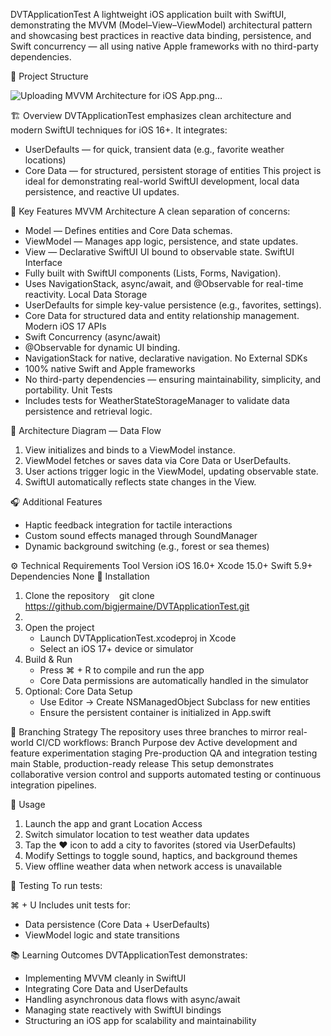 DVTApplicationTest
A lightweight iOS application built with SwiftUI, demonstrating the MVVM (Model–View–ViewModel) architectural pattern and showcasing best practices in reactive data binding, persistence, and Swift concurrency — all using native Apple frameworks with no third-party dependencies.

🧩 Project Structure

![Uploading MVVM Architecture for iOS App.png…]()


🏗️ Overview
DVTApplicationTest emphasizes clean architecture and modern SwiftUI techniques for iOS 16+. It integrates:
* UserDefaults — for quick, transient data (e.g., favorite weather locations)
* Core Data — for structured, persistent storage of entities
This project is ideal for demonstrating real-world SwiftUI development, local data persistence, and reactive UI updates.

🚀 Key Features
MVVM Architecture
A clean separation of concerns:
* Model — Defines entities and Core Data schemas.
* ViewModel — Manages app logic, persistence, and state updates.
* View — Declarative SwiftUI UI bound to observable state.
SwiftUI Interface
* Fully built with SwiftUI components (Lists, Forms, Navigation).
* Uses NavigationStack, async/await, and @Observable for real-time reactivity.
Local Data Storage
* UserDefaults for simple key-value persistence (e.g., favorites, settings).
* Core Data for structured data and entity relationship management.
Modern iOS 17 APIs
* Swift Concurrency (async/await)
* @Observable for dynamic UI binding.
* NavigationStack for native, declarative navigation.
No External SDKs
* 100% native Swift and Apple frameworks
* No third-party dependencies — ensuring maintainability, simplicity, and portability.
Unit Tests
* Includes tests for WeatherStateStorageManager to validate data persistence and retrieval logic.

🔄 Architecture Diagram — Data Flow
1. View initializes and binds to a ViewModel instance.
2. ViewModel fetches or saves data via Core Data or UserDefaults.
3. User actions trigger logic in the ViewModel, updating observable state.
4. SwiftUI automatically reflects state changes in the View.

🎧 Additional Features
* Haptic feedback integration for tactile interactions
* Custom sound effects managed through SoundManager
* Dynamic background switching (e.g., forest or sea themes)

⚙️ Technical Requirements
Tool	Version
iOS	16.0+
Xcode	15.0+
Swift	5.9+
Dependencies	None
🧱 Installation
1. Clone the repository    git clone https://github.com/bigjermaine/DVTApplicationTest.git
2.   
3. Open the project
    * Launch DVTApplicationTest.xcodeproj in Xcode
    * Select an iOS 17+ device or simulator
4. Build & Run
    * Press ⌘ + R to compile and run the app
    * Core Data permissions are automatically handled in the simulator
5. Optional: Core Data Setup
    * Use Editor → Create NSManagedObject Subclass for new entities
    * Ensure the persistent container is initialized in App.swift

🌿 Branching Strategy
The repository uses three branches to mirror real-world CI/CD workflows:
Branch	Purpose
dev	Active development and feature experimentation
staging	Pre-production QA and integration testing
main	Stable, production-ready release
This setup demonstrates collaborative version control and supports automated testing or continuous integration pipelines.

🧭 Usage
1. Launch the app and grant Location Access
2. Switch simulator location to test weather data updates
3. Tap the ❤️ icon to add a city to favorites (stored via UserDefaults)
4. Modify Settings to toggle sound, haptics, and background themes
5. View offline weather data when network access is unavailable

🧪 Testing
To run tests:

⌘ + U
Includes unit tests for:
* Data persistence (Core Data + UserDefaults)
* ViewModel logic and state transitions

📚 Learning Outcomes
DVTApplicationTest demonstrates:
* Implementing MVVM cleanly in SwiftUI
* Integrating Core Data and UserDefaults
* Handling asynchronous data flows with async/await
* Managing state reactively with SwiftUI bindings
* Structuring an iOS app for scalability and maintainability

